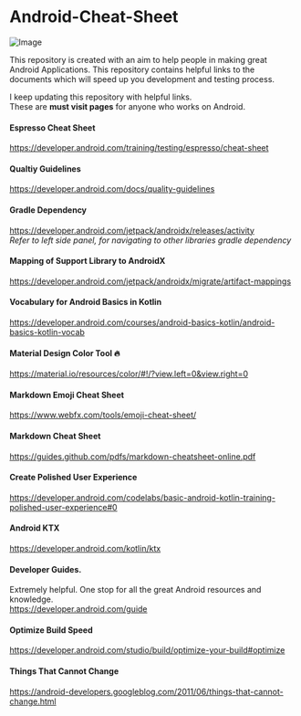 # Android-Cheat-Sheet  

![Image](https://img.shields.io/badge/version-1.0-blue)

This repository is created with an aim to help people in making great Android Applications.
This repository contains helpful links to the documents which will speed up you development and testing process.

I keep updating this repository with helpful links.  
These are __must visit pages__ for anyone who works on Android.

#### Espresso Cheat Sheet
https://developer.android.com/training/testing/espresso/cheat-sheet

#### Qualtiy Guidelines
https://developer.android.com/docs/quality-guidelines

#### Gradle Dependency  
https://developer.android.com/jetpack/androidx/releases/activity  
*Refer to left side panel, for navigating to other libraries gradle dependency*

#### Mapping of Support Library to AndroidX
https://developer.android.com/jetpack/androidx/migrate/artifact-mappings

#### Vocabulary for Android Basics in Kotlin
https://developer.android.com/courses/android-basics-kotlin/android-basics-kotlin-vocab

#### Material Design Color Tool :fire:
https://material.io/resources/color/#!/?view.left=0&view.right=0

#### Markdown Emoji Cheat Sheet
https://www.webfx.com/tools/emoji-cheat-sheet/

#### Markdown Cheat Sheet
https://guides.github.com/pdfs/markdown-cheatsheet-online.pdf

#### Create Polished User Experience
https://developer.android.com/codelabs/basic-android-kotlin-training-polished-user-experience#0

#### Android KTX
https://developer.android.com/kotlin/ktx

#### Developer Guides.  
Extremely helpful. One stop for all the great Android resources and knowledge.  
https://developer.android.com/guide

#### Optimize Build Speed
https://developer.android.com/studio/build/optimize-your-build#optimize

#### Things That Cannot Change
https://android-developers.googleblog.com/2011/06/things-that-cannot-change.html
